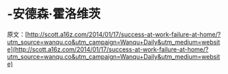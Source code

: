 # -安德森·霍洛维茨

原文：[http://scott.a16z.com/2014/01/17/success-at-work-failure-at-home/?utm_source=wanqu.co&utm_campaign=Wanqu+Daily&utm_medium=website](http://scott.a16z.com/2014/01/17/success-at-work-failure-at-home/?utm_source=wanqu.co&utm_campaign=Wanqu+Daily&utm_medium=website)